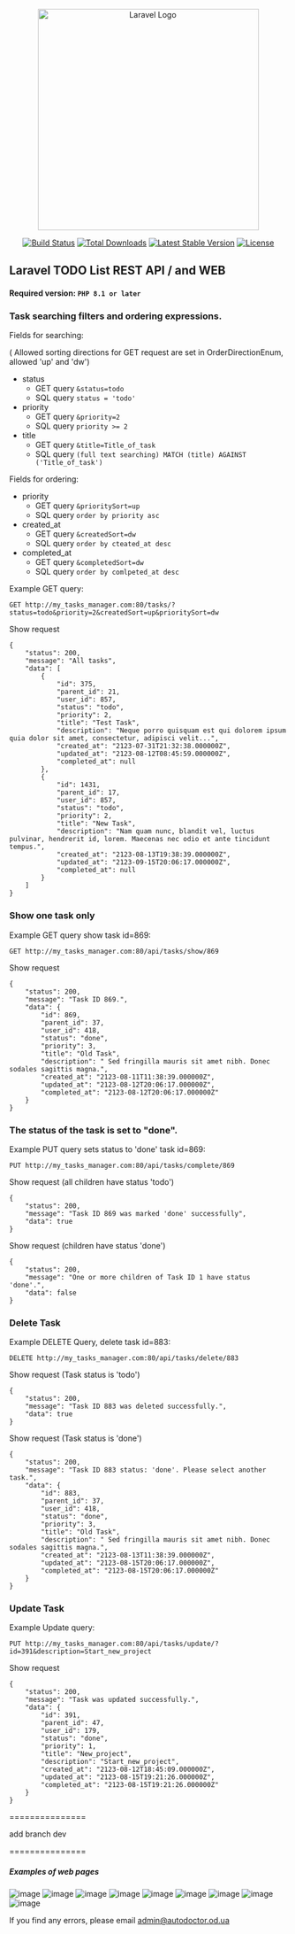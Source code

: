 <p align="center"><a href="https://laravel.com" target="_blank"><img src="https://raw.githubusercontent.com/laravel/art/master/logo-lockup/5%20SVG/2%20CMYK/1%20Full%20Color/laravel-logolockup-cmyk-red.svg" width="400" alt="Laravel Logo"></a></p>

<p align="center">
<a href="https://github.com/laravel/framework/actions"><img src="https://github.com/laravel/framework/workflows/tests/badge.svg" alt="Build Status"></a>
<a href="https://packagist.org/packages/laravel/framework"><img src="https://img.shields.io/packagist/dt/laravel/framework" alt="Total Downloads"></a>
<a href="https://packagist.org/packages/laravel/framework"><img src="https://img.shields.io/packagist/v/laravel/framework" alt="Latest Stable Version"></a>
<a href="https://packagist.org/packages/laravel/framework"><img src="https://img.shields.io/packagist/l/laravel/framework" alt="License"></a>
</p>

## Laravel TODO List REST API / and WEB

#### Required version: `PHP 8.1 or later`

### Task searching filters and ordering expressions.

Fields for searching:

( Allowed sorting directions for GET request are set in OrderDirectionEnum, allowed 'up' and 'dw')

- status
    - GET query `&status=todo`
    - SQL query `status = 'todo'`
- priority
    - GET query `&priority=2`
    - SQL query `priority >= 2`
- title
    - GET query `&title=Title_of_task`
    - SQL query `(full text searching) MATCH (title) AGAINST ('Title_of_task')`

Fields for ordering:

- priority
    - GET query `&prioritySort=up`
    - SQL query `order by priority asc`
- created_at
    - GET query `&createdSort=dw`
    - SQL query `order by cteated_at desc`
- completed_at
    - GET query `&completedSort=dw`
    - SQL query `order by comlpeted_at desc`

Example GET query:

```
GET http://my_tasks_manager.com:80/tasks/?status=todo&priority=2&createdSort=up&prioritySort=dw
```

Show request

```
{
    "status": 200,
    "message": "All tasks",
    "data": [
        {
            "id": 375,
            "parent_id": 21,
            "user_id": 857,
            "status": "todo",
            "priority": 2,
            "title": "Test Task",
            "description": "Neque porro quisquam est qui dolorem ipsum quia dolor sit amet, consectetur, adipisci velit...",
            "created_at": "2123-07-31T21:32:38.000000Z",
            "updated_at": "2123-08-12T08:45:59.000000Z",
            "completed_at": null
        },
        {
            "id": 1431,
            "parent_id": 17,
            "user_id": 857,
            "status": "todo",
            "priority": 2,
            "title": "New Task",
            "description": "Nam quam nunc, blandit vel, luctus pulvinar, hendrerit id, lorem. Maecenas nec odio et ante tincidunt tempus.",
            "created_at": "2123-08-13T19:38:39.000000Z",
            "updated_at": "2123-09-15T20:06:17.000000Z",
            "completed_at": null
        }
    ]
}
```

### Show one task only

Example GET query show task id=869:

```
GET http://my_tasks_manager.com:80/api/tasks/show/869
```

Show request

```
{
    "status": 200,
    "message": "Task ID 869.",
    "data": {
        "id": 869,
        "parent_id": 37,
        "user_id": 418,
        "status": "done",
        "priority": 3,
        "title": "Old Task",
        "description": " Sed fringilla mauris sit amet nibh. Donec sodales sagittis magna.",
        "created_at": "2123-08-11T11:38:39.000000Z",
        "updated_at": "2123-08-12T20:06:17.000000Z",
        "completed_at": "2123-08-12T20:06:17.000000Z"
    }
}
```

### The status of the task is set to "done".

Example PUT query sets status to 'done' task id=869:

```
PUT http://my_tasks_manager.com:80/api/tasks/complete/869
```

Show request (all children have status 'todo')

```
{
    "status": 200,
    "message": "Task ID 869 was marked 'done' successfully",
    "data": true
}
```

Show request (children have status 'done')

```
{
    "status": 200,
    "message": "One or more children of Task ID 1 have status 'done'.",
    "data": false
}
```

### Delete Task

Example DELETE Query, delete task id=883:

```
DELETE http://my_tasks_manager.com:80/api/tasks/delete/883
```

Show request (Task status is 'todo')

```
{
    "status": 200,
    "message": "Task ID 883 was deleted successfully.",
    "data": true
}
```

Show request (Task status is 'done')

```
{
    "status": 200,
    "message": "Task ID 883 status: 'done'. Please select another task.",
    "data": {
        "id": 883,
        "parent_id": 37,
        "user_id": 418,
        "status": "done",
        "priority": 3,
        "title": "Old Task",
        "description": " Sed fringilla mauris sit amet nibh. Donec sodales sagittis magna.",
        "created_at": "2123-08-13T11:38:39.000000Z",
        "updated_at": "2123-08-15T20:06:17.000000Z",
        "completed_at": "2123-08-15T20:06:17.000000Z"
    }
}
```

### Update Task

Example Update query:

```
PUT http://my_tasks_manager.com:80/api/tasks/update/?id=391&description=Start_new_project
```

Show request

```
{
    "status": 200,
    "message": "Task was updated successfully.",
    "data": {
        "id": 391,
        "parent_id": 47,
        "user_id": 179,
        "status": "done",
        "priority": 1,
        "title": "New_project",
        "description": "Start_new_project",
        "created_at": "2123-08-12T18:45:09.000000Z",
        "updated_at": "2123-08-15T19:21:26.000000Z",
        "completed_at": "2123-08-15T19:21:26.000000Z"
    }
}
```

===============

add branch dev

===============

##### Examples of web pages

![image](public/img/create_m.jpg)
![image](public/img/view_m.jpg)
![image](public/img/edit_m.jpg)
![image](public/img/index.png)
![image](public/img/create.png)
![image](public/img/view.png)
![image](public/img/view_not_found_task.png)
![image](public/img/edit.png)
![image](public/img/edit_errors_of_validation.png)

If you find any errors, please email admin@autodoctor.od.ua
